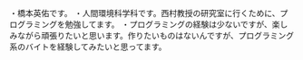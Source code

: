 ・橋本英佑です。
・人間環境科学科です。西村教授の研究室に行くために、プログラミングを勉強してます。
・プログラミングの経験は少ないですが、楽しみながら頑張りたいと思います。作りたいものはないんですが、プログラミング系のバイトを経験してみたいと思ってます。

